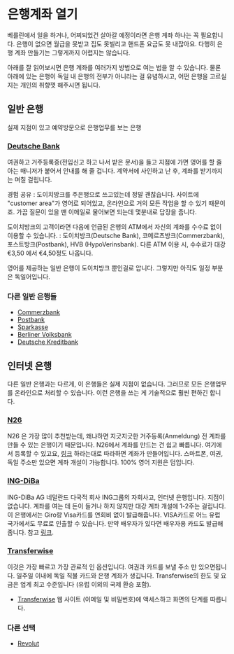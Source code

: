 #  은행계좌 열기

베를린에서 일을 하거나, 어찌되었건 살아갈 예정이라면 은행 계좌 하나는 꼭 필요합니다. 은행이 없으면 월급을 못받고 집도 못빌리고 핸드폰 요금도 못 내잖아요. 다행히 은행 계좌 만들기는 그렇게까지 어렵지는 않습니다.

아래를 잘 읽어보시면 은행 계좌를 여러가지 방법으로 여는 법을 알 수 있습니다. 물론 아래에 있는 은행이 독일 내 은행의 전부가 아니라는 걸 유념하시고, 어떤 은행을 고르실 지는 개인의 취향껏 해주시면 됩니다.

## 일반 은행

실제 지점이 있고 예약방문으로 은행업무를 보는 은행

### [Deutsche Bank](https://www.deutsche-bank.de)

여권하고 거주등록증(전입신고 하고 나서 받은 문서)을 들고 지점에 가면 영어를 할 줄 아는 매니저가 붙어서 안내를 해 줄 겁니다. 계약서에 사인하고 난 후, 계좌를 받기까지는 며칠 걸립니다.

경험 공유 : 도이치방크를 주은행으로 쓰고있는데 정말 괜찮습니다. 사이트에 "customer area"가 영어로 되어있고, 온라인으로 거의 모든 작업을 할 수 있기 때문이죠. 가끔 질문이 있을 땐 이메일로 물어보면 되는데 몇분내로 답장을 줍니다.

도이치방크의 고객이라면 다음에 언급된 은행의 ATM에서 자신의 계좌를 수수료 없이 이용할 수 있습니다. : 도이치방크(Deutsche Bank), 코메르츠방크(Commerzbank), 포스트방크(Postbank), HVB (HypoVerinsbank). 다른 ATM 이용 시, 수수료가 대강 €3,50 에서 €4,50정도 나옵니다.

영어를 제공하는 일반 은행이 도이치방크 뿐인걸로 압니다. 그렇지만 아직도 일정 부분은 독일어입니다.

### 다른 일반 은행들
- [Commerzbank](https://www.commerzbank.de/)
- [Postbank](https://www.postbank.de/)
- [Sparkasse](https://www.berliner-sparkasse.de)
- [Berliner Volksbank](https://www.berliner-volksbank.de/)
- [Deutsche Kreditbank](https://www.dkb.de/)


## 인터넷 은행
다른 일반 은행과는 다르게, 이 은행들은 실제 지점이 없습니다. 그러므로 모든 은행업무를 온라인으로 처리할 수 있습니다. 이런 은행을 쓰는 게 기술적으로 훨씬 편하긴 합니다.

### [N26](https://n26.com)
N26 은 가장 많이 추천받는데, 왜냐하면 지긋지긋한 거주등록(Anmeldung) 전 계좌를 만들 수 있는 은행이기 때문입니다.  N26에서 계좌를 만드는 건 쉽고 빠릅니다. 여기에서 등록할 수 있고요, [링크](https://app.n26.com/register) 하라는대로 따라하면 계좌가 만들어입니다. 스마트폰, 여권, 독일 주소만 있으면 계좌 개설이 가능합니다. 100% 영어 지원은 덤입니다.

### [ING-DiBa](https://www.ing-diba.de/)

ING-DiBa AG 네덜란드 다국적 회사 ING그룹의 자회사고, 인터넷 은행입니다. 지점이 없습니다. 계좌를 여는 데 돈이 들거나 하지 않지만 대강 계좌 개설에 1-2주는 걸립니다. 이 은행에서는 Giro랑 Visa카드를 연회비 없이 발급해줍니다. VISA카드로 어느 유럽 국가에서도 무료로 인출할 수 있습니다. 만약 배우자가 있다면 배우자용 카드도 발급해 줍니다. 참고 [링크](https://produkte.banking.ing-diba.de/pub/girokonto-einzelkonto).

### [Transferwise](https://transferwise.com/de)
이것은 가장 빠르고 가장 관료적 인 옵션입니다. 여권과 카드를 보낼 주소 만 있으면됩니다. 일주일 이내에 독일 직불 카드와 은행 계좌가 생깁니다. Transferwise의 한도 및 요금은 업계 최고 수준입니다 (유럽 이외의 국제 환승 포함).
- [Transferwise](transferwise.com/invite/u/eduardoj98) 웹 사이트 (이메일 및 비밀번호)에 액세스하고 화면의 단계를 따릅니다.
 
### 다른 선택
- [Revolut](https://www.revolut.com)


